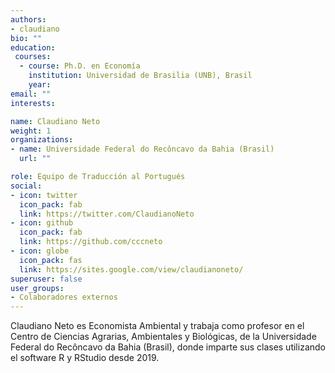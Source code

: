 ```yaml
---
authors:
- claudiano
bio: ""
education: 
 courses:
  - course: Ph.D. en Economía 
    institution: Universidad de Brasilia (UNB), Brasil
    year: 
email: ""
interests:

name: Claudiano Neto 
weight: 1
organizations:
- name: Universidade Federal do Recôncavo da Bahia (Brasil)
  url: ""

role: Equipo de Traducción al Portugués
social:
- icon: twitter
  icon_pack: fab
  link: https://twitter.com/ClaudianoNeto
- icon: github
  icon_pack: fab
  link: https://github.com/cccneto 
- icon: globe
  icon_pack: fas
  link: https://sites.google.com/view/claudianoneto/ 
superuser: false
user_groups:
- Colaboradores externos
---
```


Claudiano Neto es Economista Ambiental y trabaja como profesor en el Centro de Ciencias Agrarias, Ambientales y Biológicas, de la Universidade Federal do Recôncavo da Bahia (Brasil), donde imparte sus clases utilizando el software R y RStudio desde 2019.
